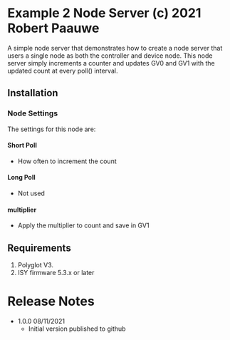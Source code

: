 
# Example 2 Node Server (c) 2021 Robert Paauwe

A simple node server that demonstrates how to create a node server that
users a single node as both the controller and device node.  This node
server simply increments a counter and updates GV0 and GV1 with the updated
count at every poll() interval.

## Installation


### Node Settings
The settings for this node are:

#### Short Poll
   * How often to increment the count
#### Long Poll
   * Not used

#### multiplier
   * Apply the multiplier to count and save in GV1


## Requirements

1. Polyglot V3.
2. ISY firmware 5.3.x or later

# Release Notes

- 1.0.0 08/11/2021
   - Initial version published to github
